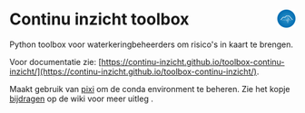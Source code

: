 # Continu inzicht toolbox <img align="right" src="/docs/assets/logo.png" height="32" alt='logo'></img>

Python toolbox voor waterkeringbeheerders om risico's in kaart te brengen.

Voor documentatie zie: [https://continu-inzicht.github.io/toolbox-continu-inzicht/](https://continu-inzicht.github.io/toolbox-continu-inzicht/).

Maakt gebruik van [pixi](https://pixi.sh/latest/) om de conda environment te beheren. Zie het kopje [bijdragen](https://continu-inzicht.github.io/toolbox-continu-inzicht/examples/notebooks/proof_of_concept.html) op de wiki voor meer uitleg .
